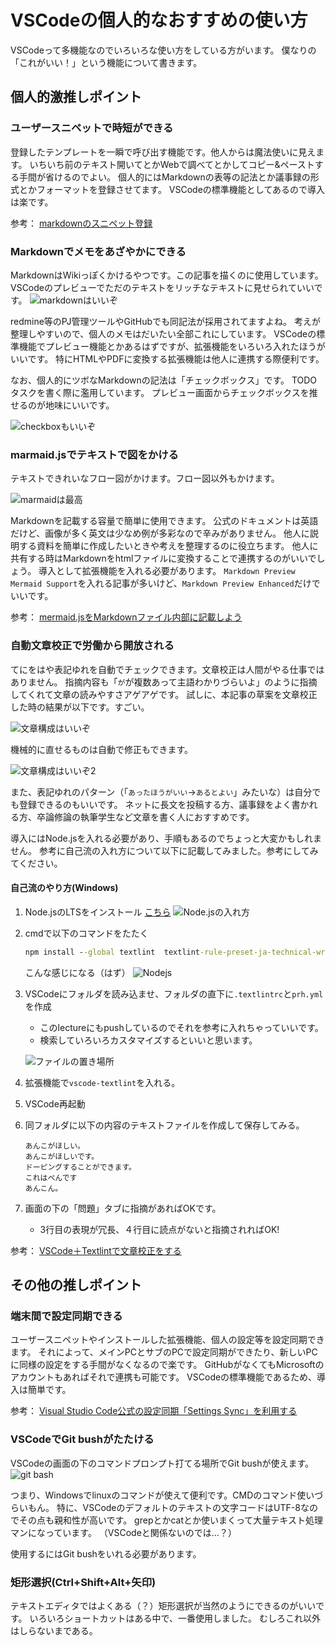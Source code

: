 # VSCodeの個人的なおすすめの使い方

VSCodeって多機能なのでいろいろな使い方をしている方がいます。
僕なりの「これがいい！」という機能について書きます。

## 個人的激推しポイント

### ユーザースニペットで時短ができる

登録したテンプレートを一瞬で呼び出す機能です。他人からは魔法使いに見えます。
いちいち前のテキスト開いてとかWebで調べてとかしてコピー&ペーストする手間が省けるのでよい。
個人的にはMarkdownの表等の記法とか議事録の形式とかフォーマットを登録させてます。
VSCodeの標準機能としてあるので導入は楽です。

参考：
[markdownのスニペット登録](https://qiita.com/c6tower/items/048c614a77a8f4311d71)

### Markdownでメモをあざやかにできる

MarkdownはWikiっぽくかけるやつです。この記事を描くのに使用しています。
VSCodeのプレビューでただのテキストをリッチなテキストに見せられていいです。
![markdownはいいぞ](04_markdown_ha_iizo.png)

redmine等のPJ管理ツールやGitHubでも同記法が採用されてますよね。
考えが整理しやすいので、個人のメモはだいたい全部これにしています。
VSCodeの標準機能でプレビュー機能とかあるはずですが、拡張機能をいろいろ入れたほうがいいです。
特にHTMLやPDFに変換する拡張機能は他人に連携する際便利です。

なお、個人的にツボなMarkdownの記法は「チェックボックス」です。
TODOタスクを書く際に濫用しています。
プレビュー画面からチェックボックスを推せるのが地味にいいです。

![checkboxもいいぞ](05_checkbox.jpg)

### marmaid.jsでテキストで図をかける

テキストできれいなフロー図がかけます。フロー図以外もかけます。

![marmaidは最高](02_frow_chart.jpg)

Markdownを記載する容量で簡単に使用できます。
公式のドキュメントは英語だけど、画像が多く英文は少なめ例が多彩なので辛みがありません。
他人に説明する資料を簡単に作成したいときや考えを整理するのに役立ちます。
他人に共有する時はMarkdownをhtmlファイルに変換することで連携するのがいいでしょう。
導入として拡張機能を入れる必要があります。
`Markdown Preview Mermaid Support`を入れる記事が多いけど、`Markdown Preview Enhanced`だけでいいです。

参考：
[mermaid.jsをMarkdownファイル内部に記載しよう](https://anteku.jp/blog/develop/mermaid-js%E3%82%92markdown%E3%83%95%E3%82%A1%E3%82%A4%E3%83%AB%E5%86%85%E9%83%A8%E3%81%AB%E8%A8%98%E8%BC%89%E3%81%97%E3%82%88%E3%81%86/)

### 自動文章校正で労働から開放される

てにをはや表記ゆれを自動でチェックできます。文章校正は人間がやる仕事ではありません。
指摘内容も「`が`が複数あって主語わかりづらいよ」のように指摘してくれて文章の読みやすさアゲアゲです。
試しに、本記事の草案を文章校正した時の結果が以下です。すごい。

![文章構成はいいぞ](03_bunsho_kosei.png)

機械的に直せるものは自動で修正もできます。

![文章構成はいいぞ2](04_auto_fix.png)

また、表記ゆれのパターン（「`あったほうがいい`→`あるとよい`」みたいな）は自分でも登録できるのもいいです。
ネットに長文を投稿する方、議事録をよく書かれる方、卒論修論の執筆学生など文章を書く人におすすめです。

導入にはNode.jsを入れる必要があり、手順もあるのでちょっと大変かもしれません。
参考に自己流の入れ方について以下に記載してみました。参考にしてみてください。

#### 自己流のやり方(Windows)

1. Node.jsのLTSをインストール [こちら](https://nodejs.org/ja/)
    ![Node.jsの入れ方](01_nodejsinstall.png)

1. cmdで以下のコマンドをたたく

    ```cmd
    npm install --global textlint  textlint-rule-preset-ja-technical-writing textlint-filter-rule-comments textlint-filter-rule-whitelist textlint-rule-preset-ja-spacing textlint-rule-spellcheck-tech-word textlint-rule-prh
    ```

    こんな感じになる（はず）
    ![Nodejs](07_nodejs.png)

1. VSCodeにフォルダを読み込ませ、フォルダの直下に`.textlintrc`と`prh.yml`を作成
    * このlectureにもpushしているのでそれを参考に入れちゃっていいです。
    * 検索していろいろカスタマイズするといいと思います。

    ![ファイルの置き場所](06_textlint_nado.png)

1. 拡張機能で`vscode-textlint`を入れる。

1. VSCode再起動

1. 同フォルダに以下の内容のテキストファイルを作成して保存してみる。

    ```text
    あんこがほしい。
    あんこがほしいです。
    ドーピングすることができます。
    これはぺんです
    あんこん。
    ```

1. 画面の下の「問題」タブに指摘があればOKです。
    * 3行目の表現が冗長、４行目に読点がないと指摘されればOK!

参考：
[VSCode＋Textlintで文章校正をする](https://qiita.com/fuk101/items/d6e0160f9466363649d7)

## その他の推しポイント

<!--
### いろいろなプログラミング言語に対応できる

ここに書かなくても多分大多数の人はいれているプログラミング系の各種拡張機能のことです。
だいたい以下のパターンかと思います。

* コードの静的チェックしていくれるやつ（lint）
* コードをカラフルにするやつ（xxxxxxx）
* サーバー立てるやつ（サーバーがないと動作チェックできない言語向け）

とりあえず、「（使いたいプログラム言語）vscode拡張機能」みたいな検索にある拡張機能を入れましょう。
-->

### 端末間で設定同期できる

ユーザースニペットやインストールした拡張機能、個人の設定等を設定同期できます。
それによって、メインPCとサブのPCで設定同期ができたり、新しいPCに同様の設定をする手間がなくなるので楽です。
GitHubがなくてもMicrosoftのアカウントもあればそれで連携も可能です。
VSCodeの標準機能であるため、導入は簡単です。

参考：
[Visual Studio Code公式の設定同期「Settings Sync」を利用する](https://qiita.com/Nuits/items/6204a6b0576b7a4e37ea)

<!--
### vscodeでスライドが作れる

markdownでスライドをかける拡張機能があります。
テキストベースでスライドゴリゴリかけるのがいいです。
そのままスライドとして使ってもいいし、スライドの草案を作成するのにも向いています。
ただ、個人的にはそもそもスライド作成する機会がないので使用頻度は低です。
拡張機能を入れるだけで使用できます。
-->

### VSCodeでGit bushがたたける

VSCodeの画面の下のコマンドプロンプト打てる場所でGit bushが使えます。
![git bash](08_gitbash.png)

つまり、Windowsでlinuxのコマンドが使えて便利です。CMDのコマンド使いづらいもん。
特に、VSCodeのデフォルトのテキストの文字コードはUTF-8なのでその点も親和性が高いです。
grepとかcatとか使いまくって大量テキスト処理マンになっています。
（VSCodeと関係ないのでは…？）

使用するにはGit bushをいれる必要があります。

### 矩形選択(Ctrl+Shift+Alt+矢印)

テキストエディタではよくある（？）矩形選択が当然のようにできるのがいいです。
いろいろショートカットはある中で、一番使用しました。
むしろこれ以外はしらないまである。
